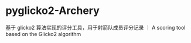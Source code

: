 # pyglicko2-Archery
基于 glicko2 算法实现的评分工具，用于射箭队成员评分记录 ｜ A scoring tool based on the Glicko2 algorithm

